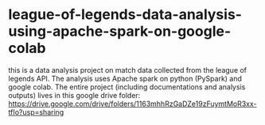 # league-of-legends-data-analysis-using-apache-spark-on-google-colab
this is a data analysis project on match data collected from the league of legends API. The analysis uses Apache spark on python (PySpark) and google colab. The entire project (including documentations and analysis outputs) lives in this google drive folder: https://drive.google.com/drive/folders/1163mhhRzGaDZe19zFuymtMoR3xx-tfIo?usp=sharing
